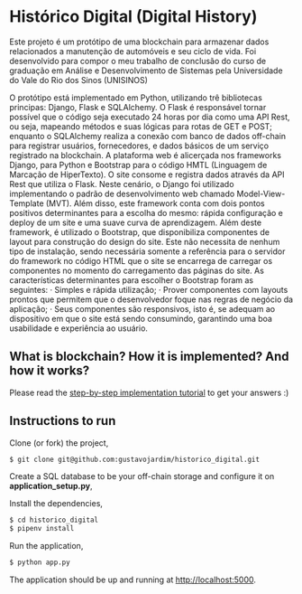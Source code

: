 # Histórico Digital (Digital History)

Este projeto é um protótipo de uma blockchain para armazenar dados relacionados a manutenção de automóveis e seu ciclo de vida. Foi desenvolvido para compor o meu trabalho de conclusão do curso de graduação em Análise e Desenvolvimento de Sistemas pela Universidade do Vale do Rio dos Sinos (UNISINOS)

O protótipo está implementado em Python, utilizando trê bibliotecas principas: Django, Flask e SQLAlchemy. O Flask é responsável tornar possível que o código seja executado 24 horas por dia como uma API Rest, ou seja, mapeando métodos e suas lógicas para rotas de GET e POST; enquanto o SQLAlchemy realiza a conexão com banco de dados off-chain para registrar usuários, fornecedores, e dados básicos de um serviço registrado na blockchain. A plataforma web é alicerçada nos frameworks Django, para Python e Bootstrap para o código HMTL (Linguagem de Marcação de HiperTexto). O site consome e registra dados através da API Rest que utiliza o Flask. Neste cenário, o Django foi utilizado implementando o padrão de desenvolvimento web chamado Model-View-Template (MVT). Além disso, este framework conta com dois pontos positivos determinantes para a escolha do mesmo: rápida configuração e deploy de um site e uma suave curva de aprendizagem. Além deste framework, é utilizado o Bootstrap, que disponibiliza componentes de layout para construção do design do site. Este não necessita de nenhum tipo de instalação, sendo necessária somente a referência para o servidor do framework no código HTML que o site se encarrega de carregar os componentes no momento do carregamento das páginas do site. As características determinantes para escolher o Bootstrap foram as seguintes:
·     Simples e rápida utilização;
·     Prover componentes com layouts prontos que permitem que o desenvolvedor foque nas regras de negócio da aplicação;
·     Seus componentes são responsivos, isto é, se adequam ao dispositivo em que o site está sendo consumindo, garantindo uma boa usabilidade e experiência ao usuário.

## What is blockchain? How it is implemented? And how it works?

Please read the [step-by-step implementation tutorial](https://www.ibm.com/developerworks/cloud/library/cl-develop-blockchain-app-in-python/index.html) to get your answers :)

## Instructions to run

Clone (or fork) the project,

```sh
$ git clone git@github.com:gustavojardim/historico_digital.git
```

Create a SQL database to be your off-chain storage and configure it on **application_setup.py**,

Install the dependencies,

```sh
$ cd historico_digital
$ pipenv install
```

Run the application,

```sh
$ python app.py
```

The application should be up and running at [http://localhost:5000](http://localhost:5000).
